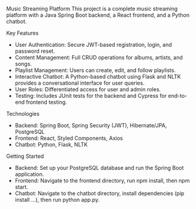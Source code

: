 Music Streaming Platform
This project is a complete music streaming platform with a Java Spring Boot backend, a React frontend, and a Python chatbot.

Key Features
- User Authentication: Secure JWT-based registration, login, and password reset.
- Content Management: Full CRUD operations for albums, artists, and songs.
- Playlist Management: Users can create, edit, and follow playlists.
- Interactive Chatbot: A Python-based chatbot using Flask and NLTK provides a conversational interface for user queries.
- User Roles: Differentiated access for user and admin roles.
- Testing: Includes JUnit tests for the backend and Cypress for end-to-end frontend testing.

Technologies
- Backend: Spring Boot, Spring Security (JWT), Hibernate/JPA, PostgreSQL
- Frontend: React, Styled Components, Axios
- Chatbot: Python, Flask, NLTK

Getting Started
- Backend: Set up your PostgreSQL database and run the Spring Boot application.
- Frontend: Navigate to the frontend directory, run npm install, then npm start.
- Chatbot: Navigate to the chatbot directory, install dependencies (pip install ...), then run python app.py.
